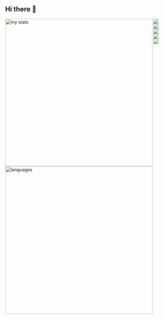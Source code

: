 ## Hi there 👋
<img alt="my stats" align="left" width="470" src="https://github-readme-stats.vercel.app/api?username=ASMASHAIKH04&show_icons=true"/>
<img alt="languages" align="left" width="470" src="https://github-readme-stats.vercel.app/api/top-langs/?username=ASMASHAIKH04&layout=compact"/>


[![](https://raw.githubusercontent.com/ASMASHAIKH04/github-profile-summary-cards/master/profile-summary-card-output/dark/0-profile-details.svg)](https://github.com/ASMASHAIKH04/github-profile-summary-cards)
[![](https://raw.githubusercontent.com/ASMASHAIKH04/github-profile-summary-cards/master/profile-summary-card-output/dark/1-repos-per-language.svg)](https://github.com/ASMASHAIKH04/github-profile-summary-cards) 
[![](https://raw.githubusercontent.com/ASMASHAIKH04/github-profile-summary-cards/master/profile-summary-card-output/dark/2-most-commit-language.svg)](https://github.com/ASMASHAIKH04/github-profile-summary-cards)
[![](https://raw.githubusercontent.com/ASMASHAIKH04/github-profile-summary-cards/master/profile-summary-card-output/dark/3-stats.svg)](https://github.com/ASMASHAIKH04/github-profile-summary-cards) 
[![](https://raw.githubusercontent.com/ASMASHAIKH04/github-profile-summary-cards/master/profile-summary-card-output/dark/4-productive-time.svg)](https://github.com/ASMASHAIKH04/github-profile-summary-cards)

